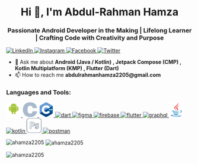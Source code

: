<h1 align="center">Hi 👋, I'm Abdul-Rahman Hamza</h1>
<h3 align="center">Passionate Android Developer in the Making | Lifelong Learner | Crafting Code with Creativity and Purpose</h3>

<!-- 🔗 Social badges row (no blue gaps) -->
<p align="left">
  <a href="https://www.linkedin.com/in/abdul-rahman-hamza-/" target="_blank" rel="noopener noreferrer">
    <img alt="LinkedIn" src="https://img.shields.io/badge/linkedin-AbdulRahmanHamza-0A66C2?style=flat-square&logo=linkedin&logoColor=white&labelColor=2b2b2b">
  </a><!--
  --><a href="https://www.instagram.com/ahamza2205/" target="_blank" rel="noopener noreferrer">
    <img alt="Instagram" src="https://img.shields.io/badge/instagram-%40ahamza2205-E4405F?style=flat-square&logo=instagram&logoColor=white&labelColor=2b2b2b">
  </a><!--
  --><a href="https://www.facebook.com/ahamzaa2205/" target="_blank" rel="noopener noreferrer">
    <img alt="Facebook" src="https://img.shields.io/badge/facebook-ahamzaa2205-1877F2?style=flat-square&logo=facebook&logoColor=white&labelColor=2b2b2b">
  </a><!--
  --><a href="https://x.com/ahamza2205" target="_blank" rel="noopener noreferrer">
    <img alt="Twitter" src="https://img.shields.io/badge/twitter-%40ahamza2205-1DA1F2?style=flat-square&logo=twitter&logoColor=white&labelColor=2b2b2b">
  </a>
</p>

<ul>
  <li>💬 Ask me about <b> Android (Java / Kotlin) , Jetpack Compose (CMP) , Kotlin Multiplatform (KMP) , Flutter (Dart) </b></li>
  <li>📫 How to reach me <b>abdulrahmanhamza2205@gmail.com</b></li>
</ul>

<!-- (Optional) If you prefer icons instead of badges, you can re-enable this block and remove the badges above.
<h3 align="left">Connect with me:</h3>
<p align="left">
  <a href="https://www.linkedin.com/in/abdul-rahman-hamza-/" target="blank">
    <img align="center" src="https://raw.githubusercontent.com/rahuldkjain/github-profile-readme-generator/master/src/images/icons/Social/linked-in-alt.svg" alt="linkedin" height="30" width="40" />
  </a>
</p>
-->

<h3 align="left">Languages and Tools:</h3>
<p align="left"> 
  <a href="https://developer.android.com" target="_blank" rel="noreferrer">
    <img src="https://raw.githubusercontent.com/devicons/devicon/master/icons/android/android-original-wordmark.svg" alt="android" width="40" height="40"/>
  </a> 
  <a href="https://www.cprogramming.com/" target="_blank" rel="noreferrer">
    <img src="https://raw.githubusercontent.com/devicons/devicon/master/icons/c/c-original.svg" alt="c" width="40" height="40"/>
  </a> 
  <a href="https://www.w3schools.com/cpp/" target="_blank" rel="noreferrer">
    <img src="https://raw.githubusercontent.com/devicons/devicon/master/icons/cplusplus/cplusplus-original.svg" alt="cplusplus" width="40" height="40"/>
  </a> 
  <a href="https://dart.dev" target="_blank" rel="noreferrer">
    <img src="https://www.vectorlogo.zone/logos/dartlang/dartlang-icon.svg" alt="dart" width="40" height="40"/>
  </a> 
  <a href="https://www.figma.com/" target="_blank" rel="noreferrer">
    <img src="https://www.vectorlogo.zone/logos/figma/figma-icon.svg" alt="figma" width="40" height="40"/>
  </a> 
  <a href="https://firebase.google.com/" target="_blank" rel="noreferrer">
    <img src="https://www.vectorlogo.zone/logos/firebase/firebase-icon.svg" alt="firebase" width="40" height="40"/>
  </a> 
  <a href="https://flutter.dev" target="_blank" rel="noreferrer">
    <img src="https://www.vectorlogo.zone/logos/flutterio/flutterio-icon.svg" alt="flutter" width="40" height="40"/>
  </a> 
  <a href="https://graphql.org" target="_blank" rel="noreferrer">
    <img src="https://www.vectorlogo.zone/logos/graphql/graphql-icon.svg" alt="graphql" width="40" height="40"/>
  </a> 
  <a href="https://www.java.com" target="_blank" rel="noreferrer">
    <img src="https://raw.githubusercontent.com/devicons/devicon/master/icons/java/java-original.svg" alt="java" width="40" height="40"/>
  </a> 
  <a href="https://kotlinlang.org" target="_blank" rel="noreferrer">
    <img src="https://www.vectorlogo.zone/logos/kotlinlang/kotlinlang-icon.svg" alt="kotlin" width="40" height="40"/>
  </a> 
  <a href="https://www.photoshop.com/en" target="_blank" rel="noreferrer">
    <img src="https://raw.githubusercontent.com/devicons/devicon/master/icons/photoshop/photoshop-line.svg" alt="photoshop" width="40" height="40"/>
  </a> 
  <a href="https://postman.com" target="_blank" rel="noreferrer">
    <img src="https://www.vectorlogo.zone/logos/getpostman/getpostman-icon.svg" alt="postman" width="40" height="40"/>
  </a> 
</p>

<p><img align="left" src="https://github-readme-stats.vercel.app/api/top-langs?username=ahamza2205&show_icons=true&locale=en&layout=compact" alt="ahamza2205" /></p>
<p>&nbsp;<img align="center" src="https://github-readme-stats.vercel.app/api?username=ahamza2205&show_icons=true&locale=en" alt="ahamza2205" /></p>
<p><img align="center" src="https://github-readme-streak-stats.herokuapp.com/?user=ahamza2205&" alt="ahamza2205" /></p>
